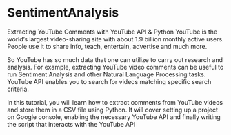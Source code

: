 # SentimentAnalysis

Extracting YouTube Comments with YouTube API & Python
YouTube is the world’s largest video-sharing site with about 1.9 billion monthly active users. People use it to share info, teach, entertain, advertise and much more.

So YouTube has so much data that one can utilize to carry out research and analysis. For example, extracting YouTube video comments can be useful to run Sentiment Analysis and other Natural Language Processing tasks. YouTube API enables you to search for videos matching specific search criteria.

In this tutorial, you will learn how to extract comments from YouTube videos and store them in a CSV file using Python. It will cover setting up a project on Google console, enabling the necessary YouTube API and finally writing the script that interacts with the YouTube API
